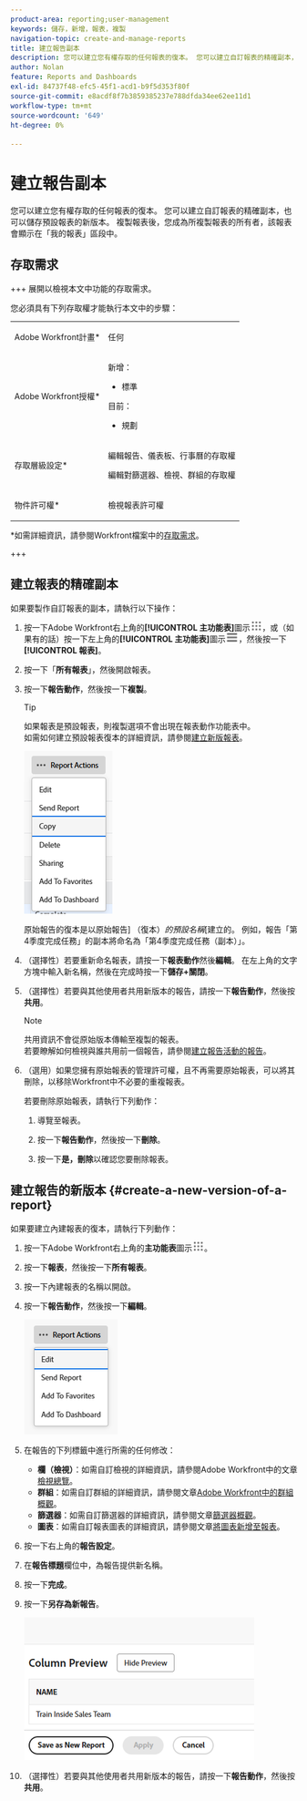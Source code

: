 ```yaml
---
product-area: reporting;user-management
keywords: 儲存，新增，報表，複製
navigation-topic: create-and-manage-reports
title: 建立報告副本
description: 您可以建立您有權存取的任何報表的復本。 您可以建立自訂報表的精確副本，也可以儲存預設報表的新版本。 複製報表後，您成為所複製報表的所有者，該報表會顯示在「我的報表」區段中。
author: Nolan
feature: Reports and Dashboards
exl-id: 84737f48-efc5-45f1-acd1-b9f5d353f80f
source-git-commit: e8acdf8f7b3859385237e788dfda34ee62ee11d1
workflow-type: tm+mt
source-wordcount: '649'
ht-degree: 0%

---
```


# 建立報告副本

<!-- Audited: 11/2024 -->

您可以建立您有權存取的任何報表的復本。 您可以建立自訂報表的精確副本，也可以儲存預設報表的新版本。 複製報表後，您成為所複製報表的所有者，該報表會顯示在「我的報表」區段中。

## 存取需求

+++ 展開以檢視本文中功能的存取需求。

您必須具有下列存取權才能執行本文中的步驟：

<table style="table-layout:auto"> 
 <col> 
 <col> 
 <tbody> 
  <tr> 
   <td role="rowheader">Adobe Workfront計畫*</td> 
   <td> <p>任何</p> </td> 
  </tr> 
  <tr> 
   <td role="rowheader">Adobe Workfront授權*</td> 
   <td> 
      <p>新增：</p>
         <ul>
         <li><p>標準</p></li>
         </ul>
      <p>目前：</p>
         <ul>
         <li><p>規劃</p></li>
         </ul>
   </td>
  </tr> 
  <tr> 
   <td role="rowheader">存取層級設定*</td> 
   <td> <p>編輯報告、儀表板、行事曆的存取權</p> <p>編輯對篩選器、檢視、群組的存取權</p></td> 
  </tr> 
  <tr> 
   <td role="rowheader">物件許可權*</td> 
   <td><p>檢視報表許可權</p></td> 
  </tr> 
 </tbody> 
</table>

*如需詳細資訊，請參閱Workfront檔案中的[存取需求](/help/quicksilver/administration-and-setup/add-users/access-levels-and-object-permissions/access-level-requirements-in-documentation.md)。

+++

## 建立報表的精確副本

如果要製作自訂報表的副本，請執行以下操作：

1. 按一下Adobe Workfront右上角的&#x200B;**[!UICONTROL 主功能表]**&#x200B;圖示![主功能表](/help/_includes/assets/main-menu-icon.png)，或（如果有的話）按一下左上角的&#x200B;**[!UICONTROL 主功能表]**&#x200B;圖示![主功能表](/help/_includes/assets/main-menu-icon-left-nav.png)，然後按一下&#x200B;**[!UICONTROL 報表]**。

1. 按一下「**所有報表**」，然後開啟報表。

1. 按一下&#x200B;**報告動作**，然後按一下&#x200B;**複製**。

   >[!TIP]
   >
   >如果報表是預設報表，則複製選項不會出現在報表動作功能表中。\
   >如需如何建立預設報表復本的詳細資訊，請參閱[建立新版報表](#create-a-new-version-of-a-report)。

   ![複製報告](assets/unshimmed-report-actions-copy.png)

   原始報告的復本是以原始報告] （復本）_的預設名稱_[&#x200B;建立的。 例如，報告「第4季度完成任務」的副本將命名為「第4季度完成任務（副本）」。

1. （選擇性）若要重新命名報表，請按一下&#x200B;**報表動作**&#x200B;然後&#x200B;**編輯**。 在左上角的文字方塊中輸入新名稱，然後在完成時按一下&#x200B;**儲存+關閉**。

1. （選擇性）若要與其他使用者共用新版本的報告，請按一下&#x200B;**報告動作**，然後按&#x200B;**共用**。

   >[!NOTE]
   >
   >共用資訊不會從原始版本傳輸至複製的報表。\
   >若要瞭解如何檢視與誰共用前一個報告，請參閱[建立報告活動的報告](../../../reports-and-dashboards/reports/report-usage/create-report-reporting-activities.md#identify)。

1. （選用）如果您擁有原始報表的管理許可權，且不再需要原始報表，可以將其刪除，以移除Workfront中不必要的重複報表。

   若要刪除原始報表，請執行下列動作：

   1. 導覽至報表。

   1. 按一下&#x200B;**報告動作**，然後按一下&#x200B;**刪除**。

   1. 按一下&#x200B;**是，刪除**&#x200B;以確認您要刪除報表。

## 建立報告的新版本 {#create-a-new-version-of-a-report}

如果要建立內建報表的復本，請執行下列動作：

1. 按一下Adobe Workfront右上角的&#x200B;**主功能表**&#x200B;圖示![主功能表圖示](assets/main-menu-icon.png)。

1. 按一下&#x200B;**報表**，然後按一下&#x200B;**所有報表**。
1. 按一下內建報表的名稱以開啟。
1. 按一下&#x200B;**報告動作**，然後按一下&#x200B;**編輯**。

   ![編輯報告](assets/unshimmed-report-actions-default-report.png)

1. 在報告的下列標籤中進行所需的任何修改：

   * **欄（檢視）**：如需自訂檢視的詳細資訊，請參閱Adobe Workfront中的文章[檢視總覽](../../../reports-and-dashboards/reports/reporting-elements/views-overview.md)。
   * **群組**：如需自訂群組的詳細資訊，請參閱文章[Adobe Workfront中的群組概觀](../../../reports-and-dashboards/reports/reporting-elements/groupings-overview.md)。
   * **篩選器**：如需自訂篩選器的詳細資訊，請參閱文章[篩選器概觀](../../../reports-and-dashboards/reports/reporting-elements/filters-overview.md)。
   * **圖表**：如需自訂報表圖表的詳細資訊，請參閱文章[將圖表新增至報表](../../../reports-and-dashboards/reports/creating-and-managing-reports/add-chart-report.md)。

1. 按一下右上角的&#x200B;**報告設定**。
1. 在&#x200B;**報告標題**&#x200B;欄位中，為報告提供新名稱。
1. 按一下&#x200B;**完成**。
1. 按一下&#x200B;**另存為新報告**。

   ![另存為新報告](assets/unshimmed-save-as-new-report.png)

1. （選擇性）若要與其他使用者共用新版本的報告，請按一下&#x200B;**報告動作**，然後按&#x200B;**共用**。
